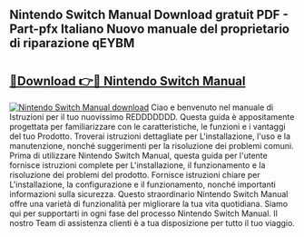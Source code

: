 ## Nintendo Switch Manual Download gratuit PDF - Part-pfx Italiano Nuovo manuale del proprietario di riparazione qEYBM

# <h2><a href="http://df9244.blite.top/?on=Nintendo+Switch+Manual">🔗Download 👉🔴 Nintendo Switch Manual</a></h2>

[![Nintendo Switch Manual download](https://i.imgur.com/lujVjoI.png)](http://df9244.blite.top/?on=Nintendo+Switch+Manual)
Ciao e benvenuto nel manuale di Istruzioni per il tuo nuovissimo REDDDDDDD. Questa guida è appositamente progettata per familiarizzare con le caratteristiche, le funzioni e i vantaggi del tuo Prodotto. Troverai istruzioni dettagliate per L'installazione, l'uso e la manutenzione, nonché suggerimenti per la risoluzione dei problemi comuni. Prima di utilizzare Nintendo Switch Manual, questa guida per l'utente fornisce istruzioni complete per L'installazione, il funzionamento e la risoluzione dei problemi del prodotto. Fornisce istruzioni chiare per L'installazione, la configurazione e il funzionamento, nonché importanti informazioni sulla sicurezza. Questo straordinario Nintendo Switch Manual offre una varietà di funzionalità per migliorare la tua vita quotidiana. Siamo qui per supportarti in ogni fase del processo Nintendo Switch Manual. Il nostro Team di assistenza clienti è a tua disposizione per tutto il tuo viaggio.
